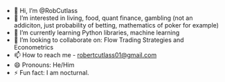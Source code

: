 - 👋 Hi, I’m @RobCutlass
- 👀 I’m interested in living, food, quant finance, gambling (not an addiciton, just probability of betting, mathematics of poker for example)
- 🌱 I’m currently learning Python libraries, machine learning
- 💞️ I’m looking to collaborate on: Flow Trading Strategies and Econometrics
- 📫 How to reach me - robertcutlass01@gmail.com
- 😄 Pronouns: He/Him
- ⚡ Fun fact: I am nocturnal. 

<!---
RobCutlass/RobCutlass is a ✨ special ✨ repository because its `README.md` (this file) appears on your GitHub profile.
You can click the Preview link to take a look at your changes.
--->
